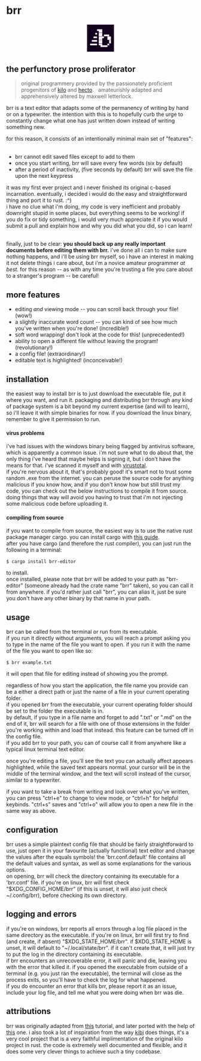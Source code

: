 # brr  

<p align="center">
  <img src="https://raw.githubusercontent.com/letterlock/brr/master/assets/brr.png" width="15%">
</p>

## the perfunctory prose proliferator  
> original programmery provided by the passionately proficient progenitors of [kilo](https://github.com/antirez/kilo) and [hecto](https://github.com/pflenker/hecto-tutorial).  
> amateurishly adapted and apprehensively altered by maxwell letterlock.  

brr is a text editor that adapts some of the permanency of writing by hand or on a typewriter. the intention with this is to hopefully curb the urge to constantly change what one has just written down instead of writing something new.  

for this reason, it consists of an intentionally minimal main set of "features":  
- brr cannot edit saved files except to add to them  
- once you start writing, brr will save every few words (six by default)  
- after a period of inactivity, (five seconds by default) brr will save the file upon the next keypress  

it was my first ever project and i never finished its original c-based incarnation. eventually, i decided i would do the easy and straightforward thing and port it to rust. :^)  
i have no clue what i'm doing, my code is very inefficient and probably downright stupid in some places, but everything seems to be working! if you do fix or tidy something, i would very much appreciate it if you would submit a pull and explain how and why you did what you did, so i can learn!  

finally, just to be clear: **you should back up any really important documents before editing them with brr.** i've done all i can to make sure nothing happens, and i'll be using brr myself, so i have an interest in making it not delete things i care about, but i'm a novice amateur programmer *at best*. for this reason -- as with any time you're trusting a file you care about to a stranger's program -- be careful!

## more features  
- editing *and* viewing mode -- you can scroll back through your file! (wow!)  
- a slightly inaccurate word count -- you can kind of see how much you've written when you're done! (incredible!)  
- soft word wrapping! don't look at the code for this! (unprecedented!)  
- ability to open a different file without leaving the program! (revolutionary!)  
- a config file! (extraordinary!)  
- editable text is highlighted! (inconceivable!)

## installation  
the easiest way to install brr is to just download the executable file, put it where you want, and run it. packaging and distributing brr through any kind of package system is a bit beyond my current expertise (and will to learn), so i'll leave it with simple binaries for now. if you download the linux binary, remember to give it permission to run.

#### virus problems  
i've had issues with the windows binary being flagged by antivirus software, which is apparently a common issue. i'm not sure what to do about that, the only thing i've heard that maybe helps is signing it, but i don't have the means for that. i've scanned it myself and with [virustotal](https://www.virustotal.com/gui/file/ab1f1775cae053f2bcef9fb43385cd51e398f8425b307df0d29819983c58864b?nocache=1).  
if you're nervous about it, that's probably good! it's smart not to trust some random .exe from the internet. you can peruse the source code for anything malicious if you know how, and if you don't know how but still trust my code, you can check out the below instructions to compile it from source. doing things that way will avoid you having to trust that i'm not injecting some malicious code before uploading it.  

#### compiling from source  
if you want to compile from source, the easiest way is to use the native rust package manager cargo. you can install cargo with [this guide](https://doc.rust-lang.org/stable/cargo/getting-started/installation.html).  
after you have cargo (and therefore the rust compiler), you can just run the following in a terminal:
```
$ cargo install brr-editor
```
to install.  
once installed, please note that brr will be added to your path as "brr-editor" (someone already had the crate name "brr" taken), so you can call it from anywhere. if you'd rather just call "brr", you can alias it, just be sure you don't have any other binary by that name in your path.

## usage  
brr can be called from the terminal or run from its executable.  
if you run it directly without arguments, you will reach a prompt asking you to type in the name of the file you want to open. if you run it with the name of the file you want to open like so:  
```
$ brr example.txt
```  
it will open that file for editing instead of showing you the prompt.  

regardless of how you start the application, the file name you provide can be a either a direct path or just the name of a file in your current operating folder.  
if you opened brr from the executable, your current operating folder should be set to the folder the executable is in.  
by default, if you type in a file name and forget to add ".txt" or ".md" on the end of it, brr will search for a file with one of those extensions in the folder you're working within and load that instead. this feature can be turned off in the config file.  
if you add brr to your path, you can of course call it from anywhere like a typical linux terminal text editor.  

once you're editing a file, you'll see the text you can actually affect appears highlighted, while the saved text appears normal. your cursor will be in the middle of the terminal window, and the text will scroll instead of the cursor, similar to a typewriter.  

if you want to take a break from writing and look over what you've written, you can press "ctrl+e" to change to view mode, or "ctrl+h" for helpful keybinds. "ctrl+s" saves and "ctrl+o" will allow you to open a new file in the same way as above.  

## configuration  
brr uses a simple plaintext config file that should be fairly straightforward to use, just open it in your favourite (actually functional) text editor and change the values after the equals symbols! the 'brr.conf.default' file contains all the default values and syntax, as well as some explanations for the various options.  
on opening, brr will check the directory containing its executable for a 'brr.conf' file. if you're on linux, brr will first check "$XDG_CONFIG_HOME/brr" (if this is unset, it will also just check ~/.config/brr), before checking its own directory.  

## logging and errors
if you're on windows, brr reports all errors through a log file placed in the same directory as the executable. if you're on linux, brr will first try to find (and create, if absent) "$XDG_STATE_HOME/brr". if $XDG_STATE_HOME is unset, it will default to "~/.local/state/brr". if it can't create that, it will just try to put the log in the directory containing its executable.  
if brr encounters an unrecoverable error, it will panic and die, leaving you with the error that killed it. if you opened the executable from outside of a terminal (e.g. you just ran the executable), the terminal will close as the process exits, so you'll have to check the log for what happened.  
if you do encounter an error that kills brr, please report it as an issue, include your log file, and tell me what you were doing when brr was die.  

## attributions
brr was originally adapted from [this](https://viewsourcecode.org/snaptoken/kilo/01.setup.html) tutorial, and later ported with the help of [this](https://www.flenker.blog/hecto/) one. i also took a lot of inspiration from the way [kibi](https://github.com/ilai-deutel/kibi) does things, it's a very cool project that is a very faithful implimentation of the original kilo project in rust. the code is extremely well documented and flexible, and it does some very clever things to achieve such a tiny codebase.  
